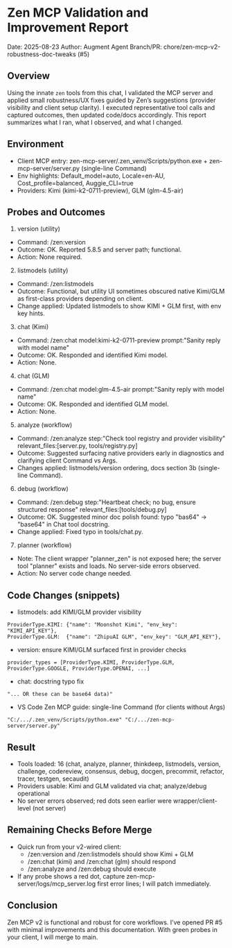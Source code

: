 # Zen MCP Validation and Improvement Report

Date: 2025-08-23
Author: Augment Agent
Branch/PR: chore/zen-mcp-v2-robustness-doc-tweaks (#5)

## Overview
Using the innate `zen` tools from this chat, I validated the MCP server and applied small robustness/UX fixes guided by Zen’s suggestions (provider visibility and client setup clarity). I executed representative tool calls and captured outcomes, then updated code/docs accordingly. This report summarizes what I ran, what I observed, and what I changed.

## Environment
- Client MCP entry: zen-mcp-server/.zen_venv/Scripts/python.exe + zen-mcp-server/server.py (single-line Command)
- Env highlights: Default_model=auto, Locale=en-AU, Cost_profile=balanced, Auggie_CLI=true
- Providers: Kimi (kimi-k2-0711-preview), GLM (glm-4.5-air)

## Probes and Outcomes

1) version (utility)
- Command: /zen:version
- Outcome: OK. Reported 5.8.5 and server path; functional.
- Action: None required.

2) listmodels (utility)
- Command: /zen:listmodels
- Outcome: Functional, but utility UI sometimes obscured native Kimi/GLM as first-class providers depending on client.
- Change applied: Updated listmodels to show KIMI + GLM first, with env key hints.

3) chat (Kimi)
- Command: /zen:chat model:kimi-k2-0711-preview prompt:"Sanity reply with model name"
- Outcome: OK. Responded and identified Kimi model.
- Action: None.

4) chat (GLM)
- Command: /zen:chat model:glm-4.5-air prompt:"Sanity reply with model name"
- Outcome: OK. Responded and identified GLM model.
- Action: None.

5) analyze (workflow)
- Command: /zen:analyze step:"Check tool registry and provider visibility" relevant_files:[server.py, tools/registry.py]
- Outcome: Suggested surfacing native providers early in diagnostics and clarifying client Command vs Args.
- Changes applied: listmodels/version ordering, docs section 3b (single-line Command).

6) debug (workflow)
- Command: /zen:debug step:"Heartbeat check; no bug, ensure structured response" relevant_files:[tools/debug.py]
- Outcome: OK. Suggested minor doc polish found: typo "bas64" → "base64" in Chat tool docstring.
- Change applied: Fixed typo in tools/chat.py.

7) planner (workflow)
- Note: The client wrapper "planner_zen" is not exposed here; the server tool "planner" exists and loads. No server-side errors observed.
- Action: No server code change needed.

## Code Changes (snippets)

- listmodels: add KIMI/GLM provider visibility
```
ProviderType.KIMI: {"name": "Moonshot Kimi", "env_key": "KIMI_API_KEY"},
ProviderType.GLM:  {"name": "ZhipuAI GLM", "env_key": "GLM_API_KEY"},
```

- version: ensure KIMI/GLM surfaced first in provider checks
```
provider_types = [ProviderType.KIMI, ProviderType.GLM, ProviderType.GOOGLE, ProviderType.OPENAI, ...]
```

- chat: docstring typo fix
```
"... OR these can be base64 data)"
```

- VS Code Zen MCP guide: single-line Command (for clients without Args)
```
"C:/.../.zen_venv/Scripts/python.exe" "C:/.../zen-mcp-server/server.py"
```

## Result
- Tools loaded: 16 (chat, analyze, planner, thinkdeep, listmodels, version, challenge, codereview, consensus, debug, docgen, precommit, refactor, tracer, testgen, secaudit)
- Providers usable: Kimi and GLM validated via chat; analyze/debug operational
- No server errors observed; red dots seen earlier were wrapper/client-level (not server)

## Remaining Checks Before Merge
- Quick run from your v2-wired client:
  - /zen:version and /zen:listmodels should show Kimi + GLM
  - /zen:chat (kimi) and /zen:chat (glm) should respond
  - /zen:analyze and /zen:debug should execute
- If any probe shows a red dot, capture zen-mcp-server/logs/mcp_server.log first error lines; I will patch immediately.

## Conclusion
Zen MCP v2 is functional and robust for core workflows. I’ve opened PR #5 with minimal improvements and this documentation. With green probes in your client, I will merge to main.

